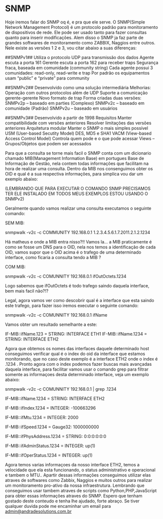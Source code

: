 # SNMP

Hoje iremos falar do SNMP oq é, e pra que ele serve.
O SNMP(Simple Network Management Protocol) é um protocolo padrão para monitoramento de dispositivos de rede. Ele pode ser usado tanto para fazer consultas quanto para inserir modificações.
Alem disso o SNMP ja faz parte de grandes softwares de monitoramento como ZABBIX, Naggios entre outros.
Nele existe as versões 1 2 e 3, vou citar abaixo a suas diferenças:

##SNMPv1##
 Utiliza o protocolo UDP para transmissão dos dados
 Agente escuta a porta 161
 Gerente escuta a porta 162 para receber traps
 Segurança fraca, baseada em comunidade (community string)
 Cada agente possui 3 comunidades: read-only, read-write e trap
 Por padrão os equipamentos usam “public” e “private” para community

 ##SNMPv2##
 Desenvolvido como uma solução intermediária
 Melhorias:
 Operação com outros protocolos além de UDP
 Suporte a comunicação gerente-gerente
 Novo formato de trap
 Forma criadas duas versões:
 SNMPv2p – baseado em parties (Complexo)
 SNMPv2c – baseado em comunidade (Padrão)
 SNMPv2u – baseado em usuários

 ##SNMPv3##
 Desenvolvido a partir de 1998
 Requisitos
 Manter compatibilidade com versões anteriores
 Resolver limitações das versões anteriores
 Arquitetura modular
 Manter o SNMP o mais simples possível
 USM (User-based Secutity Model)
 DES, MD5 e SHA1
 VACM (View-based Access Control Model)
 Controla quem pode e o que pode acessar
 Views – Grupos/Objetos que podem ser acessados

Para que a consulta se torne mais facil o SNMP conta com um dicionario chamado MIB(Management Information Base) em portugues Base de Informação de Gestão, nela contem todas informações que facilitam na hora de realizar uma consulta.
Dentro da MIB nos consenguimos obter os OID e qual é a sua respectiva informações, para simplica vou dar um exemplo abaixo: 

(LEMBRANDO QUE PARA EXECUTAR O COMANDO SNMP PRECISAMOS TER ELE INSTALADO EM TODOS MEUS EXEMPLOS ESTOU USANDO O SNMPv2)

Geralmente quando vamos realizar uma consulta executamos o seguinte comando:

SEM MIB:

snmpwalk -v2c -c COMMUNITY 192.168.0.1 1.2.3.4.5.6.1.7.2011.2.1.2.1234

Há matheus e onde a MIB entra nisso?!!
Vamos la... a MIB praticamente é como se fosse um DNS para o OID, nela nos temos a identificação de cada OID, vamos supor que o OID acima é o trafego de uma determinado interface, como ficaria a consulta tendo a MIB ?

COM MIB:

snmpwalk -v2c -c COMUNNITY 192.168.0.1 ifOutOctets.1234

Logo sabemos que ifOutOctets é todo trafego saindo daquela interface, bem mais facil não?!?

Legal, agora vamos ver como descobrir qual é a interface que esta saindo este trafego, para fazer isso iremos executar o seguinte comando:

snmpwalk -v2c -c COMUNNITY 192.168.0.1 ifName

Vamos obter um resultado semelhante a este:

IF-MIB::ifName.123 = STRING: INTERFACE ETH1
IF-MIB::ifName.1234 = STRING: INTERFACE ETH2

Agora que obtemos os nomes das interfaces daquele determinado host conseguimos verificar qual é o index do oid da interface que estamos monitorando, que no caso deste exemplo é a interface ETH2 onde o index é .1234 .
Pronto agora com o index podemos fazer buscas mais avançadas daquela interface, para facilitar vamos usar o comando grep para filtrar somente as informaçoes desta determinado interface, veja um exemplo abaixo:

snmpwalk -v2c -c COMUNNITY 192.168.0.1 | grep .1234

IF-MIB::ifName.1234 = STRING: INTERFACE ETH2

IF-MIB::ifIndex.1234 = INTEGER: -100663296

IF-MIB::ifMtu.1234 = INTEGER: 2000

IF-MIB::ifSpeed.1234 = Gauge32: 1000000000

IF-MIB::ifPhysAddress.1234 = STRING: 0:0:0:0:0:0

IF-MIB::ifAdminStatus.1234 = INTEGER: up(1)

IF-MIB::ifOperStatus.1234 = INTEGER: up(1)


Agora temos varias informaçoes da nosso interface ETH2, temos a velocidade que ela esta funcionando, o status administrativo e operacional e tambem o MTU..
Apartir dessas informações conseguimos utilizar elas atraves de softwares como Zabbix, Naggios e muitos outros para realizar um monitoramento pro-ativo da nossa infraestrutura. Lembrando que conseguimos usar tambem atraves de scripts como Python,PHP,JavaScript para obter essas informações atraves do SNMP.
Espero que tenham gostado deste conteudo e tenha lhe ajudado, forte abraço.
Se tiver qualquer duvida pode me encaminhar um email para admin@andradesolutions.com.br
